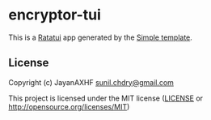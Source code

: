 # encryptor-tui

This is a [Ratatui] app generated by the [Simple template].

[Ratatui]: https://ratatui.rs
[Simple Template]: https://github.com/ratatui/templates/tree/main/simple

## License

Copyright (c) JayanAXHF <sunil.chdry@gmail.com>

This project is licensed under the MIT license ([LICENSE] or <http://opensource.org/licenses/MIT>)

[LICENSE]: ./LICENSE
